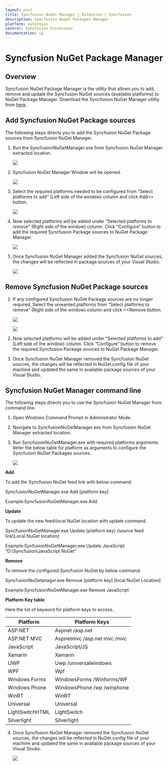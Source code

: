 ```yaml
---
layout: post
title: Syncfusion NuGet Manager | Extension | Syncfusion
description: Syncfusion Nuget Packages Manager
platform: extension
control: Syncfusion Extensions
documentation: ug
---
```


# Syncfusion NuGet Package Manager

## Overview

Syncfusion NuGet Package Manager is the utility that allows you to add, remove and update the Syncfusion NuGet sources (available platforms) to NuGet Package Manager. Download the Syncfusion NuGet Manager utility from [here](http://www.syncfusion.com/downloads/support/directtrac/general/ze/SyncfusionNugetManager-1678252340.zip).

## Add Syncfusion NuGet Package sources 

The following steps directs you to add the Syncfusion NuGet Package sources from Syncfusion NuGet Manager. 

1. Run the SyncfusionNuGetManager.exe from Syncfusion NuGet Manager extracted location. 

   ![](SyncfusionNuGetManager_images/SyncfusionNuGetManager_img1.jpeg)

2. Syncfusion NuGet Manager Window will be opened.

   ![](SyncfusionNuGetManager_images/SyncfusionNuGetManager_img2.jpeg)

3. Select the required platforms needed to be configured from “Select platforms to add” (Left side of the window) column and click Add>> button.

   ![](SyncfusionNuGetManager_images/SyncfusionNuGetManager_img3.jpeg)

4. Now selected platforms will be added under “Selected platforms to remove” (Right side of the window) column. Click “Configure” button to add the required Syncfusion Package sources to NuGet Package Manager.

   ![](SyncfusionNuGetManager_images/SyncfusionNuGetManager_img4.jpeg)

5. Once Syncfusion NuGet Manager added the Syncfusion NuGet sources, the changes will be reflected in package sources of your Visual Studio. 

   ![](SyncfusionNuGetManager_images/SyncfusionNuGetManager_img5.jpeg)

## Remove Syncfusion NuGet Package sources 

1. If any configured Syncfusion NuGet Package sources are no longer required, Select the unwanted platforms from “Select platforms to remove” (Right side of the window) column and click <<Remove button. 

   ![](SyncfusionNuGetManager_images/SyncfusionNuGetManager_img6.jpeg)

   ![](SyncfusionNuGetManager_images/SyncfusionNuGetManager_img7.jpeg)

2. Now selected platforms will be added under “Selected platforms to add” (Left side of the window) column. Click “Configure” button to remove the required Syncfusion Package sources to NuGet Package Manager.

3. Once Syncfusion NuGet Manager removed the Syncfusion NuGet sources, the changes will be reflected in NuGet.config file of your machine and updated the same in available package sources of your Visual Studio. 

## Syncfusion NuGet Manager command line

The following steps directs you to use the Syncfusion NuGet Manager from command line.

1. Open Windows Command Prompt in Administrator Mode.

2. Navigate to SyncfusionNuGetManager.exe from Syncfusion NuGet Manager extracted location.  

3. Run SyncfusionNuGetManager.exe with required platforms arguments. Refer the below table for platform as arguments to configure the Syncfusion NuGet Packages sources. 

   ![](SyncfusionNuGetManager_images/SyncfusionNuGetManager_img8.jpeg)

**Add**

To add the Syncfusion NuGet feed link with below command.

SyncfusionNuGetManager.exe Add [platform key]

Example:SyncfusionNuGetManager.exe Add

**Update**

To update the new feed\local NuGet location with update command.

SyncfusionNuGetManager.exe Update {platform key} {source feed link\Local NuGet location}

Example:SynfusionNuGetManager.exe Update JavaScript “D:\Syncfusion\JavaScript NuGet”

**Remove**

To remove the configured Syncfusion NuGet by below command.

SyncfusionNuGetanager.exe Remove [platform  key] [local NuGet Location]

Example:SyncfusionNuGetManager.exe Remove JavaScript

**Platform Key table**

Here the list of keyword for platform keys to access. 

<table>
 <thead>
  <tr>
    <th>Platform</th>
    <th>Platform Keys</th>
  </tr>
 </thead>
 <tbody>
  <tr>
   <td>ASP.NET</td>
   <td>Aspnet /asp.net</td>
  </tr>
  <tr>
    <td>ASP.NET MVC</td>
    <td>Aspnetmvc /asp.net mvc /mvc</td>
  </tr>
  <tr>
   <td>JavaScript</td>
   <td>JavaScript/JS</td>
  </tr>
  <tr>
    <td>Xamarin</td>
     <td>Xamarin</td>
  </tr>
  <tr>
   <td>UWP</td>
   <td>Uwp /universalwindows</td>
 </tr>
 <tr>
   <td>WPF<br/></td>
   <td>Wpf</td>
 </tr>
 <tr>
   <td>Windows Forms</td>
   <td>WindowsForms /Winforms/WF</td>
 </tr>
 <tr>
  <td>Windows Phone</td>
  <td>WindowsPhone /wp /winphone</td>
 </tr>
 <tr>
  <td>WinRT</td>
  <td>WinRT</td>
 </tr>
 <tr>
  <td>Universal</td>
  <td>Universal</td>
 </tr>
 <tr>
  <td>LightSwitchHTML</td>
  <td>LightSwitch</td>
 </tr>
 <tr>
  <td>Silverlight</td>
  <td>Silverlight</td>
 </tr>
 </tbody>
</table>

4. Once Syncfusion NuGet Manager removed the Syncfusion NuGet sources, the changes will be reflected in NuGet.config file of your machine and updated the same in available package sources of your Visual Studio. 

   ![](SyncfusionNuGetManager_images/SyncfusionNuGetManager_img9.jpeg)


